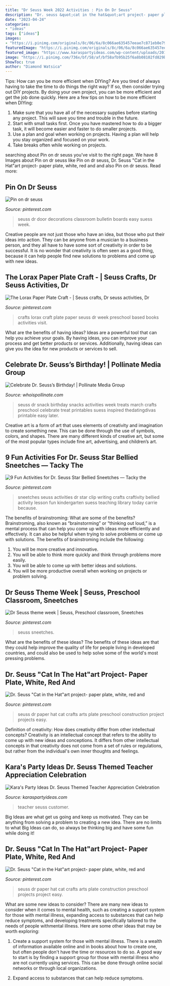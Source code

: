 ```yaml
---
title: "Dr Seuss Week 2022 Activities : Pin On Dr Seuss"
description: "Dr. seuss &quot;cat in the hat&quot;art project- paper plate, white, red and"
date: "2023-04-24"
categories:
- "ideas"
tags: ["ideas"]
images:
- "https://i.pinimg.com/originals/8c/06/6a/8c066ae635457eeae7c871eb0e79e088.jpg"
featuredImage: "https://i.pinimg.com/originals/8c/06/6a/8c066ae635457eeae7c871eb0e79e088.jpg"
featured_image: "https://www.karaspartyideas.com/wp-content/uploads/2012/05/teacherappreciation_Staff_web_600x750.jpg"
image: "https://i.pinimg.com/736x/bf/58/af/bf58afb95b25f6a8b08102fd829b0c27--daycare-crafts-toddler-crafts.jpg"
ShowToc: true
author: "Diamond Watsica"
---
```



Tips: How can you be more efficient when DIYing?
Are you tired of always having to take the time to do things the right way? If so, then consider trying out DIY projects. By doing your own project, you can be more efficient and get the job done quickly. Here are a few tips on how to be more efficient when DIYing: 
1. Make sure that you have all of the necessary supplies before starting any project. This will save you time and trouble in the future.
2. Start with small tasks first. Once you have mastered how to do a bigger task, it will become easier and faster to do smaller projects. 
3. Use a plan and goal when working on projects. Having a plan will help you stay organized and focused on your work. 
4. Take breaks often while working on projects.

	

		
searching about Pin on dr seuss you've visit to the right page. We have 8 Images about Pin on dr seuss like Pin on dr seuss, Dr. Seuss &quot;Cat in the Hat&quot;art project- paper plate, white, red and and also Pin on dr seuss. Read more:
		
    
## Pin On Dr Seuss

<img loading=lazy src="https://i.pinimg.com/736x/a6/fb/b4/a6fbb453c259247d00f64219d0ee4024.jpg" onerror="this.onerror=null;this.src='https://tse4.mm.bing.net/th?id=OIP.BSEkP6xXWWE44v-ntUpHawHaJ3&amp;pid=15.1';" alt="Pin on dr seuss">

_Source: pinterest.com_

>seuss dr door decorations classroom bulletin boards easy suess week. 

	

Creative people are not just those who have an idea, but those who put their ideas into action. They can be anyone from a musician to a business person, and they all have to have some sort of creativity in order to be successful. It is no wonder that creativity is often seen as a good thing, because it can help people find new solutions to problems and come up with new ideas.

    
## The Lorax Paper Plate Craft - | Seuss Crafts, Dr Seuss Activities, Dr

<img loading=lazy src="https://i.pinimg.com/736x/bf/58/af/bf58afb95b25f6a8b08102fd829b0c27--daycare-crafts-toddler-crafts.jpg" onerror="this.onerror=null;this.src='https://tse1.mm.bing.net/th?id=OIP.mFKGcwf10vHs48Rt6PDoFwHaK_&amp;pid=15.1';" alt="The Lorax Paper Plate Craft - | Seuss crafts, Dr seuss activities, Dr">

_Source: pinterest.com_

>crafts lorax craft plate paper seuss dr week preschool based books activities visit. 

	

What are the benefits of having ideas?
Ideas are a powerful tool that can help you achieve your goals. By having ideas, you can improve your process and get better products or services. Additionally, having ideas can give you the idea for new products or services to sell.

    
## Celebrate Dr. Seuss’s Birthday! | Pollinate Media Group

<img loading=lazy src="http://whoispollinate.com/wp-content/uploads/2015/02/a6b68c8f65f6a217c1071531c9a40eeb.jpg" onerror="this.onerror=null;this.src='https://tse2.mm.bing.net/th?id=OIP.pnRCEHXYiYxhYnxdmprd-AHaNO&amp;pid=15.1';" alt="Celebrate Dr. Seuss’s Birthday! | Pollinate Media Group">

_Source: whoispollinate.com_

>seuss dr snack birthday snacks activities week treats march crafts preschool celebrate treat printables suess inspired thedatingdivas printable easy later. 

	

Creative art is a form of art that uses elements of creativity and imagination to create something new. This can be done through the use of symbols, colors, and shapes. There are many different kinds of creative art, but some of the most popular types include fine art, advertising, and children’s art.

    
## 9 Fun Activities For Dr. Seuss Star Bellied Sneetches — Tacky The

<img loading=lazy src="https://i.pinimg.com/originals/8c/06/6a/8c066ae635457eeae7c871eb0e79e088.jpg" onerror="this.onerror=null;this.src='https://tse2.mm.bing.net/th?id=OIP.f8-LvZZudr8SIViHlbqcvAHaJ4&amp;pid=15.1';" alt="9 Fun Activities for Dr. Seuss Star Bellied Sneetches — Tacky the">

_Source: pinterest.com_

>sneetches seuss activities dr star clip writing crafts craftivity bellied activity lesson fun kindergarten suess teaching library today carrie because. 

	

The benefits of brainstroming: What are some of the benefits?
Brainstroming, also known as “brainstorming” or “thinking out loud,” is a mental process that can help you come up with ideas more efficiently and effectively. It can also be helpful when trying to solve problems or come up with solutions. The benefits of brainstroming include the following: 
1. You will be more creative and innovative.
2. You will be able to think more quickly and think through problems more easily.
3. You will be able to come up with better ideas and solutions.
4. You will be more productive overall when working on projects or problem solving.

    
## Dr Seuss Theme Week | Seuss, Preschool Classroom, Sneetches

<img loading=lazy src="https://i.pinimg.com/originals/12/93/b6/1293b6653f100ec6f7f2cce51eb25564.jpg" onerror="this.onerror=null;this.src='https://tse2.mm.bing.net/th?id=OIP.DxQfpTe-2zqzeGi0xH8P9gHaNK&amp;pid=15.1';" alt="Dr Seuss theme week | Seuss, Preschool classroom, Sneetches">

_Source: pinterest.com_

>seuss sneetches. 

	

What are the benefits of these ideas?
The benefits of these ideas are that they could help improve the quality of life for people living in developed countries, and could also be used to help solve some of the world's most pressing problems.

    
## Dr. Seuss &quot;Cat In The Hat&quot;art Project- Paper Plate, White, Red And

<img loading=lazy src="https://i.pinimg.com/736x/6e/e3/91/6ee391717b11de053293738ef10af552--dr-seuss-art-black-construction-paper.jpg" onerror="this.onerror=null;this.src='https://tse1.mm.bing.net/th?id=OIP.NPKG_dliLBbYzHH13y4PcQHaJ3&amp;pid=15.1';" alt="Dr. Seuss &quot;Cat in the Hat&quot;art project- paper plate, white, red and">

_Source: pinterest.com_

>seuss dr paper hat cat crafts arts plate preschool construction project projects easy. 

	

Definition of creativity: How does creativity differ from other intellectual concepts?
Creativity is an intellectual concept that refers to the ability to come up with new ideas and conceptions. It differs from other intellectual concepts in that creativity does not come from a set of rules or regulations, but rather from the individual's own inner thoughts and feelings.

    
## Kara&#039;s Party Ideas Dr. Seuss Themed Teacher Appreciation Celebration

<img loading=lazy src="https://www.karaspartyideas.com/wp-content/uploads/2012/05/teacherappreciation_Staff_web_600x750.jpg" onerror="this.onerror=null;this.src='https://tse2.mm.bing.net/th?id=OIP._OMjY_XkphhZA10TbQkvSwHaJQ&amp;pid=15.1';" alt="Kara&#039;s Party Ideas Dr. Seuss Themed Teacher Appreciation Celebration">

_Source: karaspartyideas.com_

>teacher seuss customer. 

	

Big Ideas are what get us going and keep us motivated. They can be anything from solving a problem to creating a new idea. There are no limits to what Big Ideas can do, so always be thinking big and have some fun while doing it!

    
## Dr. Seuss &quot;Cat In The Hat&quot;art Project- Paper Plate, White, Red And

<img loading=lazy src="https://i.pinimg.com/originals/6e/e3/91/6ee391717b11de053293738ef10af552.jpg" onerror="this.onerror=null;this.src='https://tse1.mm.bing.net/th?id=OIP.qiSE4-xPHi8Qg1RYqlRZtwHaJ4&amp;pid=15.1';" alt="Dr. Seuss &quot;Cat in the Hat&quot;art project- paper plate, white, red and">

_Source: pinterest.com_

>seuss dr paper hat cat crafts arts plate construction preschool projects project easy. 

	

What are some new ideas to consider?
There are many new ideas to consider when it comes to mental health, such as creating a support system for those with mental illness, expanding access to substances that can help reduce symptoms, and developing treatments specifically tailored to the needs of people withmental illness. Here are some other ideas that may be worth exploring:
1. Create a support system for those with mental illness. There is a wealth of information available online and in books about how to create one, but often people don't have the time or resources to do so. A good way to start is by finding a support group for those with mental illness who are not currently using services. This can be done through online social networks or through local organizations.

2. Expand access to substances that can help reduce symptoms.

